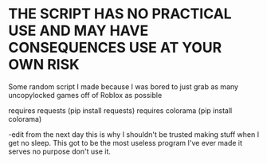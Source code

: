 # THE SCRIPT HAS NO PRACTICAL USE AND MAY HAVE CONSEQUENCES USE AT YOUR OWN RISK

Some random script I made because I was bored to just grab as many uncopylocked games off of Roblox as possible 


requires requests (pip install requests)
requires colorama (pip install colorama)


-edit from the next day this is why I shouldn't be trusted making stuff when I get no sleep. This got to be the most useless program I've ever made it serves no purpose don't use it.
